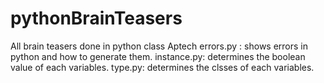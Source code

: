 # pythonBrainTeasers
All brain teasers done in python class Aptech
		errors.py : shows errors in python and how to generate them.
		instance.py: determines the boolean value of each variables.
		type.py: determines the clsses of each variables.
